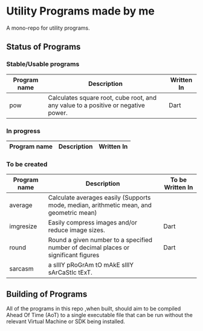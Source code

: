 # Utility Programs made by me
A mono-repo for utility programs.

## Status of Programs

### Stable/Usable programs
| Program name | Description | Written  In |
|-|-|-|
| pow | Calculates square root, cube root, and any value to a positive or negative power. | Dart |


### In progress 
| Program name | Description | Written  In |
|-|-|-|


### To be created
| Program name | Description | To be Written  In |
|-|-|-|
| average | Calculate averages easily (Supports mode, median, arithmetic mean, and geometric mean) |  |
| imgresize | Easily compress images and/or reduce image sizes. | Dart |
| round | Round a given number to a specified number of decimal places or significant figures | Dart |
| sarcasm | a sIllY pRoGrAm tO mAkE sIllY sArCaStIc tExT. |  |

## Building of Programs
All of the programs in this repo ,when built, should aim to be compiled Ahead Of Time (AoT) to a single executable file that can be run without the relevant Virtual Machine or SDK being installed.
